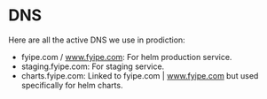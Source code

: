 # DNS

Here are all the active DNS we use in prodiction: 
- fyipe.com / www.fyipe.com: For helm production service. 
- staging.fyipe.com: For staging service. 
- charts.fyipe.com: Linked to fyipe.com | www.fyipe.com but used specifically for helm charts. 

